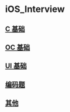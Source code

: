 # iOS_Interview





## [C 基础](https://github.com/Interview-iOS/iOS_Interview/blob/master/C%20%E5%9F%BA%E7%A1%80.md)





## [OC 基础](https://github.com/Interview-iOS/iOS_Interview/blob/master/OC%20%E5%9F%BA%E7%A1%80.md)





## [UI 基础](https://github.com/Interview-iOS/iOS_Interview/blob/master/UI%20%E5%9F%BA%E7%A1%80.md)





## [编码题](https://github.com/Interview-iOS/iOS_Interview/blob/master/%E7%BC%96%E7%A0%81%E9%A2%98.md)





## [其他](https://github.com/Interview-iOS/iOS_Interview/blob/master/%E5%85%B6%E4%BB%96.md)









